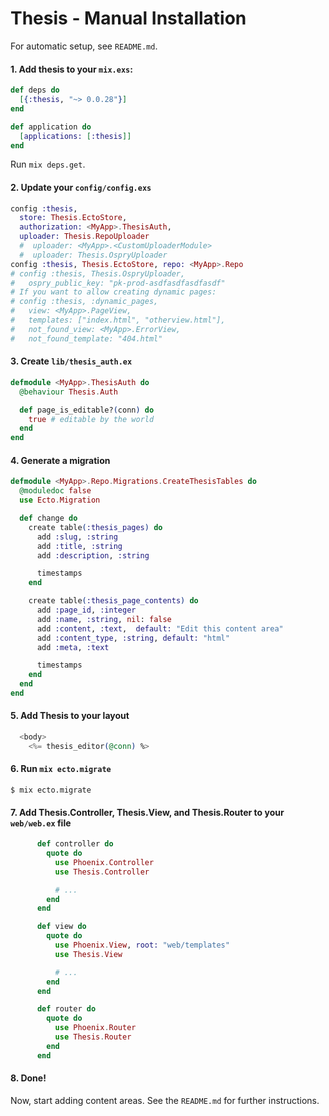 # Thesis - Manual Installation

For automatic setup, see `README.md`.

#### 1. Add thesis to your `mix.exs`:

```elixir
def deps do
  [{:thesis, "~> 0.0.28"}]
end

def application do
  [applications: [:thesis]]
end
```

Run `mix deps.get`.

#### 2. Update your `config/config.exs`

```elixir
config :thesis,
  store: Thesis.EctoStore,
  authorization: <MyApp>.ThesisAuth,
  uploader: Thesis.RepoUploader
  #  uploader: <MyApp>.<CustomUploaderModule>
  #  uploader: Thesis.OspryUploader
config :thesis, Thesis.EctoStore, repo: <MyApp>.Repo
# config :thesis, Thesis.OspryUploader,
#   ospry_public_key: "pk-prod-asdfasdfasdfasdf"
# If you want to allow creating dynamic pages:
# config :thesis, :dynamic_pages,
#   view: <MyApp>.PageView,
#   templates: ["index.html", "otherview.html"],
#   not_found_view: <MyApp>.ErrorView,
#   not_found_template: "404.html"
```

#### 3. Create `lib/thesis_auth.ex`

```elixir
defmodule <MyApp>.ThesisAuth do
  @behaviour Thesis.Auth

  def page_is_editable?(conn) do
    true # editable by the world
  end
end
```

#### 4. Generate a migration

```elixir
defmodule <MyApp>.Repo.Migrations.CreateThesisTables do
  @moduledoc false
  use Ecto.Migration

  def change do
    create table(:thesis_pages) do
      add :slug, :string
      add :title, :string
      add :description, :string

      timestamps
    end

    create table(:thesis_page_contents) do
      add :page_id, :integer
      add :name, :string, nil: false
      add :content, :text,  default: "Edit this content area"
      add :content_type, :string, default: "html"
      add :meta, :text

      timestamps
    end
  end
end
```

#### 5. Add Thesis to your layout

```eex
  <body>
    <%= thesis_editor(@conn) %>
```

#### 6. Run `mix ecto.migrate`

```
$ mix ecto.migrate
```

#### 7. Add Thesis.Controller, Thesis.View, and Thesis.Router to your `web/web.ex` file

```elixir
      def controller do
        quote do
          use Phoenix.Controller
          use Thesis.Controller

          # ...
        end
      end

      def view do
        quote do
          use Phoenix.View, root: "web/templates"
          use Thesis.View

          # ...
        end
      end

      def router do
        quote do
          use Phoenix.Router
          use Thesis.Router
        end
      end
```

#### 8. Done!

Now, start adding content areas. See the `README.md` for further instructions.
